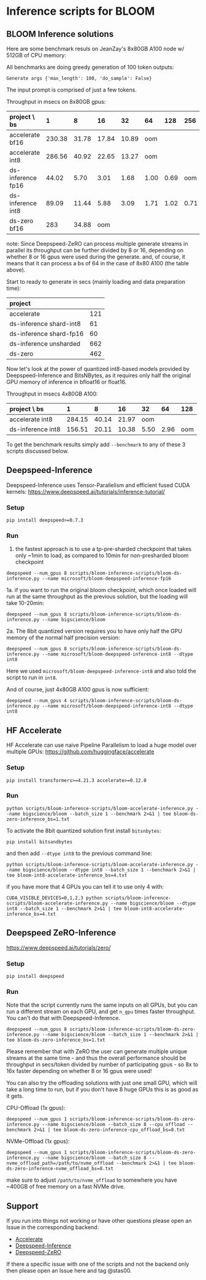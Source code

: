 # Inference scripts for BLOOM

## BLOOM Inference solutions

Here are some benchmark resuls on JeanZay's 8x80GB A100 node w/ 512GB of CPU memory:

All benchmarks are doing greedy generation of 100 token outputs:
```
Generate args {'max_length': 100, 'do_sample': False}
```
The input prompt is comprised of just a few tokens.

Throughput in msecs on 8x80GB gpus:

| project      \ bs |      1 |     8 |    16 |    32 |   64 |  128 |  256 | 512  |
| :---------------- | :----- | :---- | :---- | :---- | :--- | :--- | :--- | :--- |
| accelerate   bf16 | 230.38 | 31.78 | 17.84 | 10.89 |  oom |      |      |      |
| accelerate   int8 | 286.56 | 40.92 | 22.65 | 13.27 |  oom |      |      |      |
| ds-inference fp16 |  44.02 |  5.70 |  3.01 |  1.68 | 1.00 | 0.69 |  oom |      |
| ds-inference int8 |  89.09 | 11.44 |  5.88 |  3.09 | 1.71 | 1.02 | 0.71 | oom  |
| ds-zero      bf16 |    283 | 34.88 |   oom |       |      |      |      |      |

note: Since Deepspeed-ZeRO can process multiple generate streams in parallel its throughput can be further divided by 8 or 16, depending on whether 8 or 16 gpus were used during the generate. and, of course, it means that it can process a bs of 64 in the case of 8x80 A100 (the table above).

Start to ready to generate in secs (mainly loading and data preparation time):

| project                 |      |
| :---------------------- | :--- |
| accelerate              |  121 |
| ds-inference shard-int8 |   61 |
| ds-inference shard-fp16 |   60 |
| ds-inference unsharded  |  662 |
| ds-zero                 |  462 |

Now let's look at the power of quantized int8-based models provided by Deepspeed-Inference and BitsNBytes, as it requires only half the original GPU memory of inference in bfloat16 or float16.

Throughput in msecs 4x80GB A100:

| project      \ bs |      1 |     8 |    16 |    32 |   64 | 128  |
| :---------------- | :----- | :---- | :---- | :---- | :--- | :--- |
| accelerate   int8 | 284.15 | 40.14 | 21.97 |  oom  |      |      |
| ds-inference int8 | 156.51 | 20.11 | 10.38 |  5.50 | 2.96 | oom  |

To get the benchmark results simply add `--benchmark` to any of these 3 scripts discussed below.


## Deepspeed-Inference

Deepspeed-Inference uses Tensor-Parallelism and efficient fused CUDA kernels:
https://www.deepspeed.ai/tutorials/inference-tutorial/

### Setup

```
pip install deepspeed>=0.7.3
```

### Run

1. the fastest approach is to use a tp-pre-sharded checkpoint that takes only ~1min to load, as compared to 10min for non-presharded bloom checkpoint


```
deepspeed --num_gpus 8 scripts/bloom-inference-scripts/bloom-ds-inference.py --name microsoft/bloom-deepspeed-inference-fp16
```

1a.
if you want to run the original bloom checkpoint, which once loaded will run at the same throughput as the previous solution, but the loading will take 10-20min:

```
deepspeed --num_gpus 8 scripts/bloom-inference-scripts/bloom-ds-inference.py --name bigscience/bloom
```

2a. The 8bit quantized version requires you to have only half the GPU memory of the normal half precision version:


```
deepspeed --num_gpus 8 scripts/bloom-inference-scripts/bloom-ds-inference.py --name microsoft/bloom-deepspeed-inference-int8 --dtype int8
```

Here we used `microsoft/bloom-deepspeed-inference-int8` and also told the script to run in `int8`.

And of course, just 4x80GB A100 gpus is now sufficient:

```
deepspeed --num_gpus 4 scripts/bloom-inference-scripts/bloom-ds-inference.py --name microsoft/bloom-deepspeed-inference-int8 --dtype int8
```



## HF Accelerate

HF Accelerate can use naive Pipeline Parallelism to load a huge model over multiple GPUs:
https://github.com/huggingface/accelerate

### Setup

```
pip install transformers>=4.21.3 accelerate>=0.12.0
```


### Run


```
python scripts/bloom-inference-scripts/bloom-accelerate-inference.py --name bigscience/bloom --batch_size 1 --benchmark 2>&1 | tee bloom-ds-zero-inference_bs=1.txt
```

To activate the 8bit quantized solution first install `bitsnbytes`:

```
pip install bitsandbytes
```

and then add `--dtype int8` to the previous command line:

```
python scripts/bloom-inference-scripts/bloom-accelerate-inference.py --name bigscience/bloom --dtype int8 --batch_size 1 --benchmark 2>&1 | tee bloom-int8-accelerate-inference_bs=4.txt
```

if you have more that 4 GPUs you can tell it to use only 4 with:
```
CUDA_VISIBLE_DEVICES=0,1,2,3 python scripts/bloom-inference-scripts/bloom-accelerate-inference.py --name bigscience/bloom --dtype int8 --batch_size 1 --benchmark 2>&1 | tee bloom-int8-accelerate-inference_bs=4.txt
```


## Deepspeed ZeRO-Inference

https://www.deepspeed.ai/tutorials/zero/

### Setup

```
pip install deepspeed
```


### Run

Note that the script currently runs the same inputs on all GPUs, but you can run a different stream on each GPU, and get `n_gpu` times faster throughput. You can't do that with Deepspeed-Inference.


```
deepspeed --num_gpus 8 scripts/bloom-inference-scripts/bloom-ds-zero-inference.py --name bigscience/bloom --batch_size 1 --benchmark 2>&1 | tee bloom-ds-zero-inference_bs=1.txt
```

Please remember that with ZeRO the user can generate multiple unique streams at the same time - and thus the overall performance should be throughput in secs/token divided by number of participating gpus - so 8x to 16x faster depending on whether 8 or 16 gpus were used!

You can also try the offloading solutions with just one small GPU, which will take a long time to run, but if you don't have 8 huge GPUs this is as good as it gets.


CPU-Offload (1x gpus):
```
deepspeed --num_gpus 1 scripts/bloom-inference-scripts/bloom-ds-zero-inference.py --name bigscience/bloom --batch_size 8 --cpu_offload --benchmark 2>&1 | tee bloom-ds-zero-inference-cpu_offload_bs=8.txt
```

NVMe-Offload (1x gpus):
```
deepspeed --num_gpus 1 scripts/bloom-inference-scripts/bloom-ds-zero-inference.py --name bigscience/bloom --batch_size 8 --nvme_offload_path=/path/to/nvme_offload --benchmark 2>&1 | tee bloom-ds-zero-inference-nvme_offload_bs=8.txt
```

make sure to adjust `/path/to/nvme_offload` to somewhere you have ~400GB of free memory on a fast NVMe drive.

## Support

If you run into things not working or have other questions please open an Issue in the corresponding backend:

- [Accelerate](https://github.com/huggingface/accelerate/issues)
- [Deepspeed-Inference](./https://github.com/microsoft/DeepSpeed/issues)
- [Deepspeed-ZeRO](./https://github.com/microsoft/DeepSpeed/issues)

If there a specific issue with one of the scripts and not the backend only then please open an Issue here and tag @stas00.
